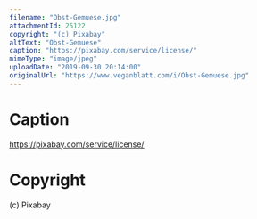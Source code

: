 ```yaml
---
filename: "Obst-Gemuese.jpg"
attachmentId: 25122
copyright: "(c) Pixabay"
altText: "Obst-Gemuese"
caption: "https://pixabay.com/service/license/"
mimeType: "image/jpeg"
uploadDate: "2019-09-30 20:14:00"
originalUrl: "https://www.veganblatt.com/i/Obst-Gemuese.jpg"
---
```


# Caption

https://pixabay.com/service/license/

# Copyright

(c) Pixabay
